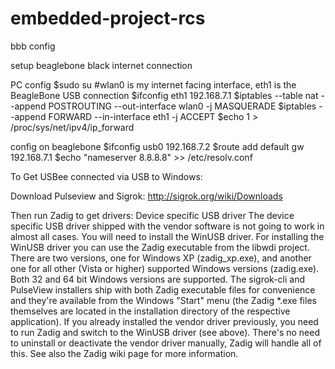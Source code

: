 # embedded-project-rcs

bbb config

setup beaglebone black internet connection

PC config
$sudo su
#wlan0 is my internet facing interface, eth1 is the BeagleBone USB connection
$ifconfig eth1 192.168.7.1
$iptables --table nat --append POSTROUTING --out-interface wlan0 -j MASQUERADE
$iptables --append FORWARD --in-interface eth1 -j ACCEPT
$echo 1 > /proc/sys/net/ipv4/ip_forward


config on beaglebone
$ifconfig usb0 192.168.7.2
$route add default gw 192.168.7.1
$echo "nameserver 8.8.8.8" >> /etc/resolv.conf

To Get USBee connected via USB to Windows:

Download Pulseview and Sigrok:
http://sigrok.org/wiki/Downloads

Then run Zadig to get drivers:
Device specific USB driver
The device specific USB driver shipped with the vendor software is not going to work in almost all cases. You will need to install the WinUSB driver.
For installing the WinUSB driver you can use the Zadig executable from the libwdi project. There are two versions, one for Windows XP (zadig_xp.exe), and another one for all other (Vista or higher) supported Windows versions (zadig.exe). Both 32 and 64 bit Windows versions are supported. The sigrok-cli and PulseView installers ship with both Zadig executable files for convenience and they're available from the Windows "Start" menu (the Zadig *.exe files themselves are located in the installation directory of the respective application).
If you already installed the vendor driver previously, you need to run Zadig and switch to the WinUSB driver (see above). There's no need to uninstall or deactivate the vendor driver manually, Zadig will handle all of this.
See also the Zadig wiki page for more information.
